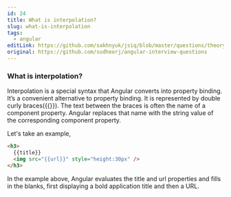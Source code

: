 ```yaml
---
id: 24
title: What is interpolation?
slug: what-is-interpolation
tags:
  - angular
editLink: https://github.com/sakhnyuk/jsiq/blob/master/questions/theory/angular/24.md
original: https://github.com/sudheerj/angular-interview-questions
---
```


### What is interpolation?

Interpolation is a special syntax that Angular converts into property binding. It’s a convenient alternative to property binding. It is represented by double curly braces({{}}). The text between the braces is often the name of a component property. Angular replaces that name with the string value of the corresponding component property.

Let's take an example,

```html
<h3>
  {{title}}
  <img src="{{url}}" style="height:30px" />
</h3>
```

In the example above, Angular evaluates the title and url properties and fills in the blanks, first displaying a bold application title and then a URL.